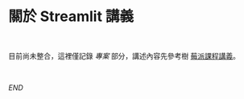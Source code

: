 # 關於 Streamlit 講義

<br>

目前尚未整合，這裡僅記錄 _專案_ 部分，講述內容先參考樹 [莓派課程講義](https://github.com/samhsiao6238/RaspberryPi_20231015/tree/872ea2fa6b544580baffd7fdb270629ffd9ee8fd/D02_Git_%26_GitHub/3_%E6%95%B4%E5%90%88_GitHub/2_Streamlitls)。

<br>

_END_